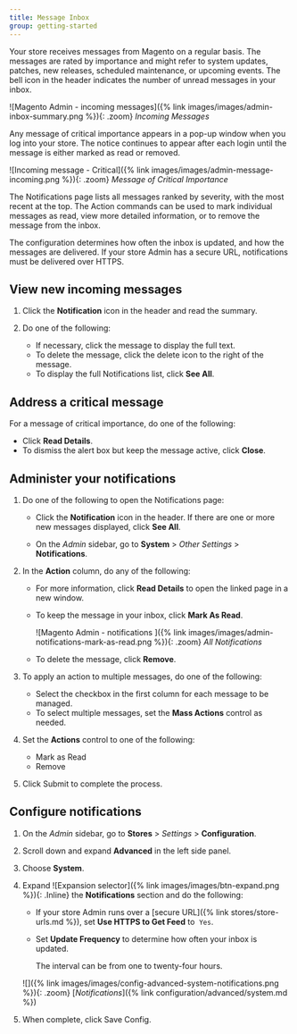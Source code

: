 ```yaml
---
title: Message Inbox
group: getting-started
---
```


Your store receives messages from Magento on a regular basis. The messages are rated by importance and might refer to system updates, patches, new releases, scheduled maintenance, or upcoming events. The bell icon in the header indicates the number of unread messages in your inbox.

![Magento Admin - incoming messages]({% link images/images/admin-inbox-summary.png %}){: .zoom}
_Incoming Messages_

Any message of critical importance appears in a pop-up window when you log into your store. The notice continues to appear after each login until the message is either marked as read or removed.

![Incoming message - Critical]({% link images/images/admin-message-incoming.png %}){: .zoom}
_Message of Critical Importance_

The Notifications page lists all messages ranked by severity, with the most recent at the top. The Action commands can be used to mark individual messages as read, view more detailed information, or to remove the message from the inbox.

The configuration determines how often the inbox is updated, and how the messages are delivered. If your store Admin has a secure URL, notifications must be delivered over HTTPS.

## View new incoming messages

1. Click the **Notification** icon in the header and read the summary.

1. Do one of the following:

   - If necessary, click the message to display the full text.
   - To delete the message, click the delete icon to the right of the message.
   - To display the full Notifications list, click **See All**.

## Address a critical message

For a message of critical importance, do one of the following:

- Click **Read Details**.
- To dismiss the alert box but keep the message active, click **Close**.

## Administer your notifications

1. Do one of the following to open the Notifications page:

   - Click the **Notification** icon in the header. If there are one or more new messages displayed, click **See All**.

   - On the _Admin_ sidebar, go to **System** > _Other Settings_ > **Notifications**.

1. In the **Action** column, do any of the following:

   - For more information, click **Read Details** to open the linked page in a new window.

   - To keep the message in your inbox, click **Mark As Read**.

        ![Magento Admin - notifications ]({% link images/images/admin-notifications-mark-as-read.png %}){: .zoom}
        _All Notifications_

   - To delete the message, click **Remove**.

1. To apply an action to multiple messages, do one of the following:

   - Select the checkbox in the first column for each message to be managed.
   - To select multiple messages, set the **Mass Actions** control as needed.

1. Set the **Actions** control to one of the following:

   - Mark as Read
   - Remove

1. Click <span class="btn">Submit</span> to complete the process.

## Configure notifications

1. On the _Admin_ sidebar, go to **Stores** > _Settings_ > **Configuration**.

1. Scroll down and expand **Advanced** in the left side panel.

1. Choose **System**.

1. Expand ![Expansion selector]({% link images/images/btn-expand.png %}){: .Inline} the **Notifications** section and do the following:

    - If your store Admin runs over a [secure URL]({% link stores/store-urls.md %}), set **Use HTTPS to Get Feed** to  `Yes`.

    - Set **Update Frequency** to determine how often your inbox is updated.

        The interval can be from one to twenty-four hours.

    ![]({% link images/images/config-advanced-system-notifications.png %}){: .zoom}
    [_Notifications_]({% link configuration/advanced/system.md %})

1. When complete, click <span class="btn">Save Config</span>.

